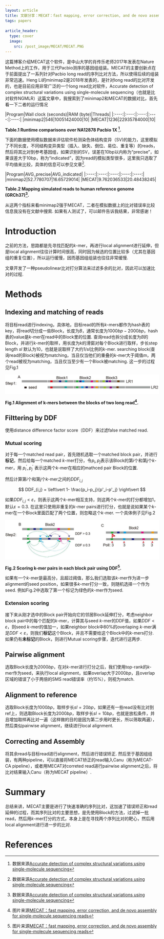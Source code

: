 ```yaml
---
layout: article
title: 文献分享：MECAT：fast mapping, error correction, and de novo assembly for single-molecule sequencing reads
tags: papers

article_header:
  type: cover
  image: 
    src: /post_image/MECAT/MECAT.PNG
---
```


这篇博客介绍MECAT这个软件，是中山大学的肖传乐老师2017年发表在Nature Method上的工作，用于三代Pacbio测序的基因组组装。MECAT的主要创新点在于前面提出了一系列针对Pacbio long read的序列比对方法，所以使得后续的组装非常迅速。<!--more-->Heng Li的minimap2是2018年发表的，是针对long read的比对开发的，也是目前应用非常广泛的一个long read比对软件，Accurate detection of complex structural variations using single-molecule sequencing（也就是比对软件NGMLR）这篇文章中，我搜索到了minimap2和MECAT的数据对比，首先看一下二者的运行情况

|Program|Wall clock (seconds)|RAM (byte)|Threads|
|:----:|:----:|:----:|:----:|:----:|
|minimap2|546|10051424000|10|
|MECAT|1236|22935784000|10|

__Table.1 Runtime comparisons over NA12878 Pacbio 1X [^1].__

下面的数据使用模拟数据来评估软件检测染色体结构变异（SV)的能力，这里模拟了不同长度，不同结构变异类型（插入、缺失、倒位、易位、重复等）的reads，然后将其比对到参考基因组，如果识别的SV，误差在10bp以内称为“precise”，如果误差大于10bp，称为“indicated”，因为read的模拟类型很多，这里我只选取了平均值来比较，具体的信息可以参见文章[^1].

|Program|AVG_precise|AVG_indicated|
|:----:|:----:|:----:|:----:|:----:|
|minimap2|52.7780707|16.65729014|
|MECAT|9.762036533|20.48438245|

__Table.2 Mapping simulated reads to human reference genome (GRCh37)[^1].__

从这两个指标来看minimap2强于MECAT，二者在模拟数据上的比对错误率比较信息我没有在文献中搜索. 如果有人测试了，可以邮件告诉我结果，非常感谢！

# Introduction

之前的方法，思路都是先寻找匹配的${k}$-mer，再进行local alignment进行延伸，但是local alignment往往计算时间很高，同时因为候选的位置比较多（尤其在基因组的重复位置），所以运行缓慢，因而基因组组装也往往非常缓慢.

文章开发了一种pseudolinear比对打分算法来过滤多余的比对，因此可以加速比对的过程.

# Methods

## Indexing and matching of reads

将目标read进行indexing，具体地，目标read的所有${k}$-mers都作为hash表的key，将read切分成一些Block，长度为${B}$，通常长度为${1000bp - 2000bp}$，hash表的value是${k}$-mer在read中的Block里的位置. 查询read也拆分成长度为${B}$的Block，并进行${k}$-mer的取样，用长度为${k}$的滑窗对每个Block进行取样，步长step length ${sl}$ 默认为${10}$，也就是说取样了大约${1/sl}$比例的${k}$-mer. searching block(查询read的Block)被视为matching，当且仅当他们的重叠的${k}$-mer大于阈值${m}$，两个read被视为matching，当且仅当至少有一个Block被matching. 这一步的过程见Fig.1

<p align="center">
    <img src="/post_image/MECAT/indexing_matching.jpg">
</p>

__Fig.1 Alignment of k-mers between the blocks of two long read[^2].__

## Filttering by DDF

使用distance difference factor score（DDF）来过滤false matched read.

### Mutual scoring

对于每一个matched read pair，首先随机选取一个matched block pair，并进行<b>标记</b>，然后给每一个matched ${k}$-mer打分，令${p_i,p_j}$表示该Block的第${i}$个和第${j}$个${k}$-mer，用     ${p^{\prime} _{i},p^{\prime} _{j}}$
表示这两个${k}$-mer在相应的mathced pair Block的位置.

然后计算第${i}$个和第${j}$个${k}$-mer之间的${DDF_{i,j}}$

<center>$$
DDF_{i,j} = \left\vert 1- \frac{p_i-p_j}{p'_i-p'_j} \right\vert
$$</center>

如果${DDF_{i,j}<\varepsilon}$，则表示这两个${k}$-mer相互支持，则这两个${k}$-mer的打分都增加${1}$，默认${\varepsilon=0.3}$. 在这里只使用非重复的${k}$-mer pairs进行打分，也就是说如果某个${k}$-mer在一个Block里面匹配了两个位置，则忽略这个${k}$-mer. 一个具体例子见Fig.2

<p align="center">
    <img src="/post_image/MECAT/mutual_score.jpg">
</p>

__Fig.2 Scoring k-mer pairs in each block pair using DDF[^2].__

如果有一个${k}$-mer是最高分，且超过阈值，那么我们选取该${k}$-mer作为进一步alignment的seed position，如果很多${k}$-mer打分一致，则随机选择一个作为seed. 例如Fig.2中选取了第一个标记为绿色的${k}$-mer作为seed.

### Extension scoring

接下来从刚才选中的Block pair开始向它的邻居Block延伸打分，考虑neighbor block pair中的每个匹配的${k}$-mer，计算其与seed ${k}$-mer的DDF值，如果${DDF<\varepsilon}$，则seed ${k}$-mer的值加一，如果neighbor block中${80\%}$的overlaping ${k}$-mer满足${DDF<\varepsilon}$，则我们<b>标记</b>这个Block，并且不需要给这个Block中的${k}$-mers打分. 如果仍有<b>未标记</b>的Block，则进行Mutual scoring步骤，迭代进行这两步.

## Pairwise alignment

选取Block长度为${2000bp}$，在对${k}$-mer进行打分之后，我们使用top-rank的${k}$-mer作为seed，来执行local alignment，如果overlap大于${2000bp}$，且overlap区域的错误了小于两倍的SMS read错误率（约${ 15\%}$），则视为match.

## Alignment to reference

选取Block长度为${1000bp}$，取样步长${sl=20bp}$，如果还有一些read没有比对到ref上，则选取Block长度为${2000bp}$，取样步长${sl=10bp}$，也就是放松条件，并且增加取样再比对一遍（这样做的目的是因为第二步用时更长，所以筛取两遍），然后类似pairwise alignment，继续进行local alignment.

## Correcting and Assembly

将其余read与目标read进行alignment，然后进行错误矫正. 然后至于基因组组装，有两种pipeline，可以直接将MECAT矫正的read输入Canu（称为MECAT-CA pipeline），或者用MECAT对correted read进行pairwise alignment之后，将比对结果输入Canu（称为MECAT pipeline）.

# Summary

总结来讲，MECAT主要是进行了快速准确的序列比对，这加速了错误矫正和read延伸的过程，而其序列比对的主要思想，是先使用Block的方法，过滤掉一批read，然后用${k}$-mer打分的方式，本身上是在寻找两个序列比对的靶心，然后用local alignment进行进一步的比对.

# References
[^1]:数据来源[Accurate detection of complex structural variations using single-molecule sequencing](https://www.nature.com/articles/s41592-018-0001-7)

[^2]:图片来源[MECAT：fast mapping, error correction, and de novo assembly for single-molecule sequencing reads](https://www.nature.com/articles/nmeth.4432)
